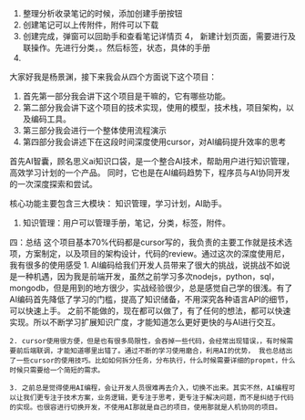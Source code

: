 1. 整理分析收录笔记的时候，添加创建手册按钮
2. 创建笔记可以上传附件，附件可以下载
3. 创建完成，弹窗可以回助手和查看笔记详情页
4， 新建计划页面，需要进行及联操作。先进行分类，。然后标签，状态，具体的手册
5.



大家好我是杨景渊，接下来我会从四个方面说下这个项目：
1. 首先第一部分我会讲下这个项目是干嘛的，它有哪些功能。
2. 第二部分我会讲下这个项目的技术实现，使用的模型，技术栈，项目架构，以及编码工具。
3. 第三部分我会进行一个整体使用流程演示
4. 第四部分我会讲述下在这段时间深度使用cursor，对AI编码提升效率的思考

首先AI智囊，顾名思义ai知识口袋，是一个整合AI技术，帮助用户进行知识管理，高效学习计划的一个产品。 同时，它也是在AI编码趋势下，程序员与AI协同开发的一次深度探索和尝试。

核心功能主要包含三大模块： 知识管理，学习计划，AI助手。
1. 知识管理：用户可以管理手册，笔记，分类，标签，附件。



四：总结
    这个项目基本70%代码都是cursor写的，我负责的主要工作就是技术选项，方案制定，以及项目的架构设计，代码的review。通过这次的深度使用尼，我有很多的使用感受
    1. AI编码给我们开发人员带来了很大的挑战，说挑战不如说是一种机遇，因为我是前端开发，虽然之前学习多次nodejs，python，sql，mongodb，但是用到的地方很少，实战经验很少，总是感觉自己学的很浅。有了AI编码首先降低了学习的门槛，提高了知识储备，不用深究各种语言API的细节，可以快速上手。  之前不能做的，现在都可以做了，有了任何的想法，都可以快速实现。所以不断学习扩展知识广度，才能知道怎么更好更快的与AI进行交互。
    
    2. cursor使用很方便，但是也有很多局限性，会吞掉一些代码，会经常出现错误，，有时候需要前后端联调，才能知道哪里出错了。通过不断的学习使用磨合，利用AI的优势， 我也总结出了一些cursor的使用技巧。比如如何拆分任务，分布执行，什么时候需要详细的propmt，什么时候只需要给一个简短的需求。
    
    3. 之前总是觉得使用AI编程，会让开发人员很难再去介入，切换不出来。其实不然，AI编程可以让我们更专注于技术方案，业务逻辑，更专注于思考，更专注于解决问题，而不是纠结于代码的实现。也很容进行切换开发，不使用AI那就是自己的项目，使用那就是人机协同的项目。


